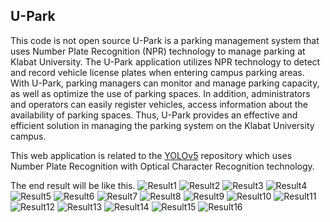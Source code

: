 ## U-Park

This code is not open source
U-Park is a parking management system that uses Number Plate Recognition (NPR) technology to manage parking at Klabat University. The U-Park application utilizes NPR technology to detect and record vehicle license plates when entering campus parking areas. With U-Park, parking managers can monitor and manage parking capacity, as well as optimize the use of parking spaces. In addition, administrators and operators can easily register vehicles, access information about the availability of parking spaces. Thus, U-Park provides an effective and efficient solution in managing the parking system on the Klabat University campus.

This web application is related to the [YOLOv5](https://github.com/JosuaLimbu/yolov5-objectdetect.git) repository which uses Number Plate Recognition with Optical Character Recognition technology.

The end result will be like this.
![Result1](img/Picture1.jpg)
![Result2](img/Picture2.jpg)
![Result3](img/Picture3.jpg)
![Result4](img/Picture4.jpg)
![Result5](img/Picture5.jpg)
![Result6](img/Picture6.jpg)
![Result7](img/Picture7.jpg)
![Result8](img/Picture8.jpg)
![Result9](img/Picture9.jpg)
![Result10](img/Picture10.jpg)
![Result11](img/Picture11.jpg)
![Result12](img/Picture12.jpg)
![Result13](img/Picture13.jpg)
![Result14](img/Picture14.jpg)
![Result15](img/Picture15.jpg)
![Result16](img/Picture16.jpg)
